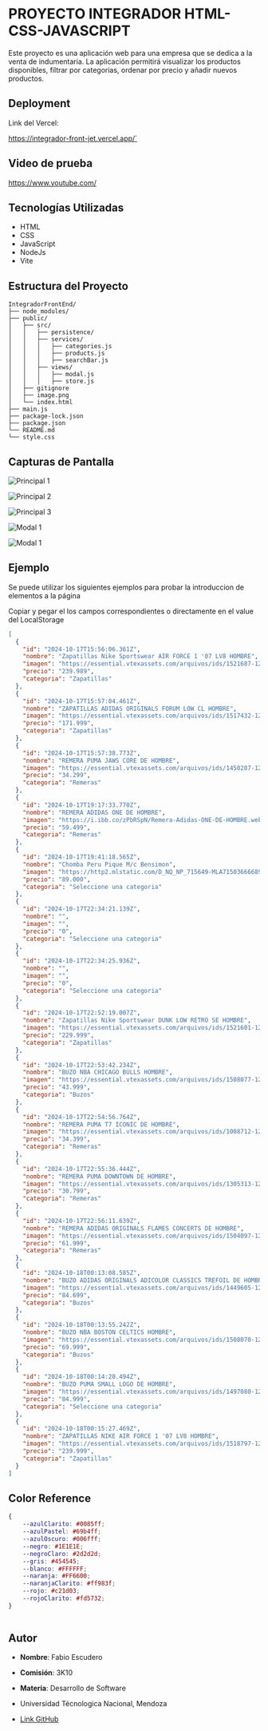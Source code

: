 
# PROYECTO INTEGRADOR HTML-CSS-JAVASCRIPT

Este proyecto es una aplicación web para una empresa que se dedica a la venta de indumentaria. La aplicación permitirá visualizar los productos disponibles, filtrar por categorias, ordenar por precio y añadir nuevos productos.


## Deployment

Link del Vercel:

https://integrador-front-jet.vercel.app/`

## Video de prueba

https://www.youtube.com/



## Tecnologías Utilizadas
- HTML
- CSS
- JavaScript
- NodeJs
- Vite


## Estructura del Proyecto

```
IntegradorFrontEnd/
├── node_modules/
├── public/
│   ├── src/
│   │   ├── persistence/
│   │   ├── services/
│   │   │   ├── categories.js
│   │   │   ├── products.js
│   │   │   ├── searchBar.js
│   │   ├── views/
│   │   │   ├── modal.js
│   │   │   ├── store.js
│   ├── gitignore
│   ├── image.png
│   └── index.html
├── main.js
├── package-lock.json
├── package.json
└── README.md
└── style.css
```




## Capturas de Pantalla

![Principal 1](./capturas/principal1.png)

![Principal 2](./capturas/principal2.png)

![Principal 3](./capturas/principal3.png)

![Modal 1](./capturas/modal1.png)

![Modal 1](./capturas/modal2.png)


## Ejemplo

Se puede utilizar los siguientes ejemplos para probar la introduccion de elementos a la página

Copiar y pegar el los campos correspondientes o directamente en el value del LocalStorage

``` json
[
  {
    "id": "2024-10-17T15:56:06.361Z",
    "nombre": "Zapatillas Nike Sportswear AIR FORCE 1 '07 LV8 HOMBRE",
    "imagen": "https://essential.vtexassets.com/arquivos/ids/1521687-1200-auto?v=638645942099330000&width=1200&height=auto&aspect=true",
    "precio": "239.989",
    "categoria": "Zapatillas"
  },
  {
    "id": "2024-10-17T15:57:04.461Z",
    "nombre": "ZAPATILLAS ADIDAS ORIGINALS FORUM LOW CL HOMBRE",
    "imagen": "https://essential.vtexassets.com/arquivos/ids/1517432-1200-auto?v=638622606291030000&width=1200&height=auto&aspect=true",
    "precio": "171.999",
    "categoria": "Zapatillas"
  },
  {
    "id": "2024-10-17T15:57:38.773Z",
    "nombre": "REMERA PUMA JAWS CORE DE HOMBRE",
    "imagen": "https://essential.vtexassets.com/arquivos/ids/1450287-1200-auto?v=638497474350200000&width=1200&height=auto&aspect=true",
    "precio": "34.299",
    "categoria": "Remeras"
  },
  {
    "id": "2024-10-17T19:17:33.770Z",
    "nombre": "REMERA ADIDAS ONE DE HOMBRE",
    "imagen": "https://i.ibb.co/zPbRSpN/Remera-Adidas-ONE-DE-HOMBRE.webp",
    "precio": "59.499",
    "categoria": "Remeras"
  },
  {
    "id": "2024-10-17T19:41:18.565Z",
    "nombre": "Chomba Peru Pique M/c Bensimon",
    "imagen": "https://http2.mlstatic.com/D_NQ_NP_715649-MLA71503666689_092023-O.webp",
    "precio": "89.000",
    "categoria": "Seleccione una categoria"
  },
  {
    "id": "2024-10-17T22:34:21.139Z",
    "nombre": "",
    "imagen": "",
    "precio": "0",
    "categoria": "Seleccione una categoria"
  },
  {
    "id": "2024-10-17T22:34:25.936Z",
    "nombre": "",
    "imagen": "",
    "precio": "0",
    "categoria": "Seleccione una categoria"
  },
  {
    "id": "2024-10-17T22:52:19.007Z",
    "nombre": "Zapatillas Nike Sportswear DUNK LOW RETRO SE HOMBRE",
    "imagen": "https://essential.vtexassets.com/arquivos/ids/1521601-1200-auto?v=638645914033000000&width=1200&height=auto&aspect=true",
    "precio": "229.999",
    "categoria": "Zapatillas"
  },
  {
    "id": "2024-10-17T22:53:42.234Z",
    "nombre": "BUZO NBA CHICAGO BULLS HOMBRE",
    "imagen": "https://essential.vtexassets.com/arquivos/ids/1508077-1200-auto?v=638554438966570000&width=1200&height=auto&aspect=true",
    "precio": "43.999",
    "categoria": "Buzos"
  },
  {
    "id": "2024-10-17T22:54:56.764Z",
    "nombre": "REMERA PUMA T7 ICONIC DE HOMBRE",
    "imagen": "https://essential.vtexassets.com/arquivos/ids/1008712-1200-auto?v=638365616304970000&width=1200&height=auto&aspect=true",
    "precio": "34.399",
    "categoria": "Remeras"
  },
  {
    "id": "2024-10-17T22:55:36.444Z",
    "nombre": "REMERA PUMA DOWNTOWN DE HOMBRE",
    "imagen": "https://essential.vtexassets.com/arquivos/ids/1305313-1200-auto?v=638472539656100000&width=1200&height=auto&aspect=true",
    "precio": "30.799",
    "categoria": "Remeras"
  },
  {
    "id": "2024-10-17T22:56:11.639Z",
    "nombre": "REMERA ADIDAS ORIGINALS FLAMES CONCERTS DE HOMBRE",
    "imagen": "https://essential.vtexassets.com/arquivos/ids/1504097-1200-auto?v=638550182719570000&width=1200&height=auto&aspect=true",
    "precio": "61.999",
    "categoria": "Remeras"
  },
  {
    "id": "2024-10-18T00:13:08.585Z",
    "nombre": "BUZO ADIDAS ORIGINALS ADICOLOR CLASSICS TREFOIL DE HOMBRE",
    "imagen": "https://essential.vtexassets.com/arquivos/ids/1449605-1200-auto?v=638518938258500000&width=1200&height=auto&aspect=true",
    "precio": "84.699",
    "categoria": "Buzos"
  },
  {
    "id": "2024-10-18T00:13:55.242Z",
    "nombre": "BUZO NBA BOSTON CELTICS HOMBRE",
    "imagen": "https://essential.vtexassets.com/arquivos/ids/1508070-1200-auto?v=638554437345700000&width=1200&height=auto&aspect=true",
    "precio": "69.999",
    "categoria": "Buzos"
  },
  {
    "id": "2024-10-18T00:14:20.494Z",
    "nombre": "BUZO PUMA SMALL LOGO DE HOMBRE",
    "imagen": "https://essential.vtexassets.com/arquivos/ids/1497080-1200-auto?v=638550055879570000&width=1200&height=auto&aspect=true",
    "precio": "84.999",
    "categoria": "Seleccione una categoria"
  },
  {
    "id": "2024-10-18T00:15:27.469Z",
    "nombre": "ZAPATILLAS NIKE AIR FORCE 1 '07 LV8 HOMBRE",
    "imagen": "https://essential.vtexassets.com/arquivos/ids/1518797-1200-auto?v=638629723416830000&width=1200&height=auto&aspect=true",
    "precio": "239.999",
    "categoria": "Zapatillas"
  }
]
```

## Color Reference

```css
{
    --azulClarito: #0085ff;
    --azulPastel: #69b4ff;
    --azulOscuro: #006fff;
    --negro: #1E1E1E;
    --negroClaro: #2d2d2d;
    --gris: #454545;
    --blanco: #FFFFFF;
    --naranja: #FF6600;
    --naranjaClarito: #ff983f;
    --rojo: #c21d03;
    --rojoClarito: #fd5732;
}
    
```

## Autor

- **Nombre**: Fabio Escudero
- **Comisión**: 3K10
- **Materia**: Desarrollo de Software
- Universidad Técnologica Nacional, Mendoza

- [Link GitHub](https://github.com/XxFabio24xX)

